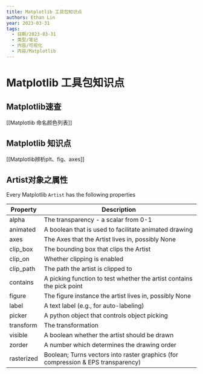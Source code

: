 ```yaml
---
title: Matplotlib 工具包知识点
authors: Ethan Lin
year: 2023-03-31
tags:
  - 日期/2023-03-31
  - 类型/笔记
  - 内容/可视化
  - 内容/Matplotlib
---
```



# Matplotlib 工具包知识点


## Matplotlib速查

[[Matplotlib 命名颜色列表]]


## Matplotlib 知识点

[[Matplotlib辨析plt、fig、axes]]



## Artist对象之属性

Every Matplotlib `Artist` has the following properties

| Property   | Description                                                  |
| ---------- | ------------------------------------------------------------ |
| alpha      | The transparency - a scalar from 0-1                         |
| animated   | A boolean that is used to facilitate animated drawing        |
| axes       | The Axes that the Artist lives in, possibly None             |
| clip_box   | The bounding box that clips the Artist                       |
| clip_on    | Whether clipping is enabled                                  |
| clip_path  | The path the artist is clipped to                            |
| contains   | A picking function to test whether the artist contains the pick point |
| figure     | The figure instance the artist lives in, possibly None       |
| label      | A text label (e.g., for auto-labeling)                       |
| picker     | A python object that controls object picking                 |
| transform  | The transformation                                           |
| visible    | A boolean whether the artist should be drawn                 |
| zorder     | A number which determines the drawing order                  |
| rasterized | Boolean; Turns vectors into raster graphics (for compression & EPS transparency) |

